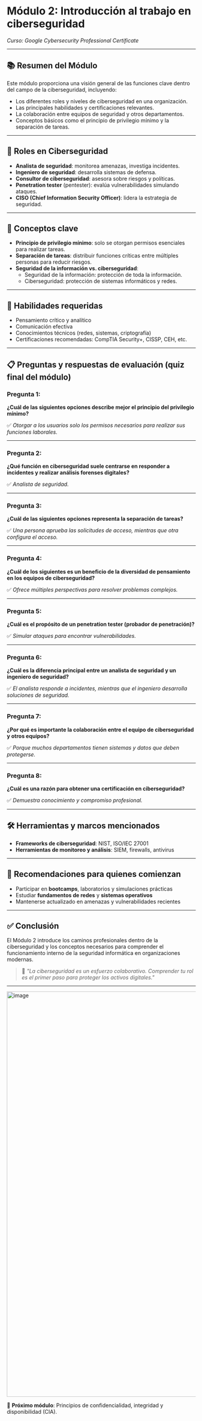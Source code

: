# Módulo 2: Introducción al trabajo en ciberseguridad
*Curso: Google Cybersecurity Professional Certificate*

---

## 📚 Resumen del Módulo

Este módulo proporciona una visión general de las funciones clave dentro del campo de la ciberseguridad, incluyendo:

- Los diferentes roles y niveles de ciberseguridad en una organización.
- Las principales habilidades y certificaciones relevantes.
- La colaboración entre equipos de seguridad y otros departamentos.
- Conceptos básicos como el principio de privilegio mínimo y la separación de tareas.

---

## 👤 Roles en Ciberseguridad

- **Analista de seguridad**: monitorea amenazas, investiga incidentes.
- **Ingeniero de seguridad**: desarrolla sistemas de defensa.
- **Consultor de ciberseguridad**: asesora sobre riesgos y políticas.
- **Penetration tester** (pentester): evalúa vulnerabilidades simulando ataques.
- **CISO (Chief Information Security Officer)**: lidera la estrategia de seguridad.

---

## 🔐 Conceptos clave

- **Principio de privilegio mínimo**: solo se otorgan permisos esenciales para realizar tareas.
- **Separación de tareas**: distribuir funciones críticas entre múltiples personas para reducir riesgos.
- **Seguridad de la información vs. ciberseguridad**:
  - Seguridad de la información: protección de toda la información.
  - Ciberseguridad: protección de sistemas informáticos y redes.

---

## 🧠 Habilidades requeridas

- Pensamiento crítico y analítico
- Comunicación efectiva
- Conocimientos técnicos (redes, sistemas, criptografía)
- Certificaciones recomendadas: CompTIA Security+, CISSP, CEH, etc.

---

## 📋 Preguntas y respuestas de evaluación (quiz final del módulo)

### Pregunta 1:
**¿Cuál de las siguientes opciones describe mejor el principio del privilegio mínimo?**

✅ *Otorgar a los usuarios solo los permisos necesarios para realizar sus funciones laborales.*

---

### Pregunta 2:
**¿Qué función en ciberseguridad suele centrarse en responder a incidentes y realizar análisis forenses digitales?**

✅ *Analista de seguridad.*

---

### Pregunta 3:
**¿Cuál de las siguientes opciones representa la separación de tareas?**

✅ *Una persona aprueba las solicitudes de acceso, mientras que otra configura el acceso.*

---

### Pregunta 4:
**¿Cuál de los siguientes es un beneficio de la diversidad de pensamiento en los equipos de ciberseguridad?**

✅ *Ofrece múltiples perspectivas para resolver problemas complejos.*

---

### Pregunta 5:
**¿Cuál es el propósito de un penetration tester (probador de penetración)?**

✅ *Simular ataques para encontrar vulnerabilidades.*

---

### Pregunta 6:
**¿Cuál es la diferencia principal entre un analista de seguridad y un ingeniero de seguridad?**

✅ *El analista responde a incidentes, mientras que el ingeniero desarrolla soluciones de seguridad.*

---

### Pregunta 7:
**¿Por qué es importante la colaboración entre el equipo de ciberseguridad y otros equipos?**

✅ *Porque muchos departamentos tienen sistemas y datos que deben protegerse.*

---

### Pregunta 8:
**¿Cuál es una razón para obtener una certificación en ciberseguridad?**

✅ *Demuestra conocimiento y compromiso profesional.*

---

## 🛠️ Herramientas y marcos mencionados

- **Frameworks de ciberseguridad**: NIST, ISO/IEC 27001
- **Herramientas de monitoreo y análisis**: SIEM, firewalls, antivirus

---

## 🧭 Recomendaciones para quienes comienzan

- Participar en **bootcamps**, laboratorios y simulaciones prácticas
- Estudiar **fundamentos de redes** y **sistemas operativos**
- Mantenerse actualizado en amenazas y vulnerabilidades recientes

---

## ✅ Conclusión

El Módulo 2 introduce los caminos profesionales dentro de la ciberseguridad y los conceptos necesarios para comprender el funcionamiento interno de la seguridad informática en organizaciones modernas.

> 🔐 *"La ciberseguridad es un esfuerzo colaborativo. Comprender tu rol es el primer paso para proteger los activos digitales."*

---
<img width="1920" height="1080" alt="image" src="https://github.com/user-attachments/assets/0654212f-a249-4ba0-aed1-13d9dba88e40" />


📌 **Próximo módulo**: Principios de confidencialidad, integridad y disponibilidad (CIA).

